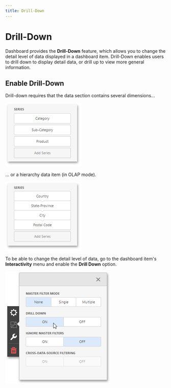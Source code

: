 ```yaml
---
title: Drill-Down
---
```

# Drill-Down
Dashboard provides the **Drill-Down** feature, which allows you to change the detail level of data displayed in a dashboard item. Drill-Down enables users to drill down to display detail data, or drill up to view more general information.

## Enable Drill-Down
Drill-down requires that the data section contains several dimensions...

![wdd-drill-down-hierarchy](../../../images/img124803.png)

... or a hierarchy data item (in OLAP mode).

![wdd-drill-down-hierarchy-olap](../../../images/img124804.png)

To be able to change the detail level of data, go to the dashboard item's **Interactivity** menu and enable the **Drill Down** option.

![wdd-drill-down](../../../images/img124784.png)